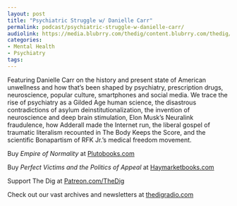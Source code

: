 ```yaml
---
layout: post
title: "Psychiatric Struggle w/ Danielle Carr"
permalink: podcast/psychiatric-struggle-w-danielle-carr/
audiolink: https://media.blubrry.com/thedig/content.blubrry.com/thedig/The_Dig-EP_476-Carr.mp3
categories:
- Mental Health
- Psychiatry
tags:
---
```




Featuring Danielle Carr on the history and present state of American unwellness and how that’s been shaped by psychiatry, prescription drugs, neuroscience, popular culture, smartphones and social media. We trace the rise of psychiatry as a Gilded Age human science, the disastrous contradictions of asylum deinstitutionalization, the invention of neuroscience and deep brain stimulation, Elon Musk’s Neuralink fraudulence, how Adderall made the Internet run, the liberal gospel of traumatic literalism recounted in The Body Keeps the Score, and the scientific Bonapartism of RFK Jr.’s medical freedom movement.



Buy *Empire of Normality* at [Plutobooks.com](http://Plutobooks.com)



Buy *Perfect Victims and the Politics of Appeal* at [Haymarketbooks.com](http://Haymarketbooks.com)



Support The Dig at [Patreon.com/TheDig](http://Patreon.com/TheDig)



Check out our vast archives and newsletters at [thedigradio.com](http://thedigradio.com)

